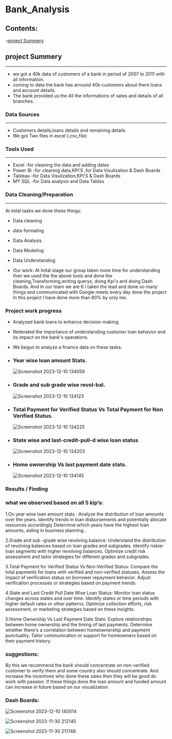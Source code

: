 # Bank_Analysis


## Contents:

-[project Summery](project-summery)

## project Summery 
------
- we got a 40k data of customers of a bank in period of 2007 to 2011 with all information.
- coming to data the bank has arround 40k customers about there loans and account details.
- The bank provided us the All the informations of sates and details of all branches.

### Data Sources
-------
- Customers details,loans details and remaining details
- We got Two files in excel (.csv_file)

### Tools Used
--------
- Excel    -for cleaning the data and adding dates
- Power Bi -for cleaning data,KPI'S ,for Data Visulization & Dash Boards
- Tableau  -for Data Visulization,KPI'S & Dash Boards
- MY SQL   -for Data analysis and Data Tables


### Data Cleaning/Preparation
---------
At inital tasks we done these things:
- Data cleaning
- data formating
- Data Analysis
- Data Modeling
- Data Understanding

- Our work:
At Inital stage our group taken more time for understanding then we used the the above tools and done the cleaning,Transforming,writing querys,
doing Kpi's and doing Dash Boards.
And In our team we are 6 I taken the lead and done so many things and communicated with Google meets every day done the project
In this project I have done more than 80% by only me.

### Project work progress

- Analyzed bank loans to enhance decision-making.
- Reiterated the importance of understanding customer loan behavior and its impact on the bank's operations.
- We begun to analyze a  finance data  on these tasks:
  
- ### Year wise loan amount Stats.
  ![Screenshot 2023-12-10 134056](https://github.com/Tejeshkakumanu/Documentation-of-Bank_Analysis/assets/152053559/46b85083-aa59-4a50-a998-97542fcec20b)

- ### Grade and sub grade wise revol-bal.
  ![Screenshot 2023-12-10 134123](https://github.com/Tejeshkakumanu/Documentation-of-Bank_Analysis/assets/152053559/28be5470-4c03-487f-b475-2ed69645df53)

- ### Total Payment for Verified Status Vs Total Payment for Non Verified Status.
  ![Screenshot 2023-12-10 134225](https://github.com/Tejeshkakumanu/Documentation-of-Bank_Analysis/assets/152053559/e5e50b51-d41d-4a84-9b31-89e88f50ed77)

- ### State wise and last-credit-pull-d wise loan status
  ![Screenshot 2023-12-10 134203](https://github.com/Tejeshkakumanu/Documentation-of-Bank_Analysis/assets/152053559/a43203b0-d6de-4115-b9d4-9a1c4992d819)

- ### Home ownership Vs last payment date stats.
  ![Screenshot 2023-12-10 134145](https://github.com/Tejeshkakumanu/Documentation-of-Bank_Analysis/assets/152053559/e8f96eb7-f1d1-40da-ab40-abeaa24fc510)

### Results / Finding

### what we observed based on all 5 kip’s:

1.On year wise loan amount stats : 
   Analyze the distribution of loan amounts over the years.
   Identify trends in loan disbursements and potentially allocate resources accordingly
   Determine which years have the highest loan amounts, aiding in business planning..
                      
2.Grade and sub -grade wise revolving balance:
    Understand the distribution of revolving balances based on loan grades and subgrades.
    Identify riskier loan segments with higher revolving balances.
    Optimize credit risk assessment and tailor strategies for different grades and subgrades.

3.Total Payment for Verified Status Vs Non-Verified Status:
    Compare the total payments for loans with verified and non-verified statuses.
    Assess the impact of verification status on borrower repayment behavior.
    Adjust verification processes or strategies based on payment trends.

4.State and Last Credit Pull Date Wise Loan Status:
   Monitor loan status changes across states and over time.
   Identify states or time periods with higher default rates or other patterns.
   Optimize collection efforts, risk assessment, or marketing strategies based on these insights.

5.Home Ownership Vs Last Payment Date Stats:
   Explore relationships between home ownership and the timing of last payments.
   Determine whether there's a correlation between homeownership and payment punctuality.
   Tailor communication or support for homeowners based on their payment history.

 ### suggestions:

By this we recommend the bank should concentrate on non-verified customer to verify them and some 
country also should concentrate. And increase the incentives who done these sales then they will be good do work with 
passion. If these things done the loan amount and funded amount can increase in future based on our visualization

### Dash Boards:
![Screenshot 2023-12-10 140014](https://github.com/Tejeshkakumanu/Documentation-of-Bank_Analysis/assets/152053559/6ae91ed3-aa3e-4f4f-8573-45b7a2ba2a54)

![Screenshot 2023-11-30 212145](https://github.com/Tejeshkakumanu/Documentation-of-Bank_Analysis/assets/152053559/641b6aee-3f77-4b77-8b89-52b63bb82004)

![Screenshot 2023-11-30 211748](https://github.com/Tejeshkakumanu/Documentation-of-Bank_Analysis/assets/152053559/e02a6bc3-68fc-410a-83bf-dba42bab36e9)



                                            


    






     
  
